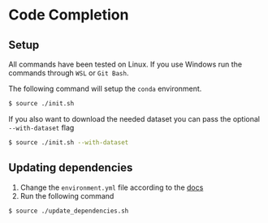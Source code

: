 # Code Completion

## Setup

All commands have been tested on Linux. If you use Windows run the commands through `WSL` or `Git Bash`.

The following command will setup the `conda` environment.
```bash
$ source ./init.sh
```

If you also want to download the needed dataset you can pass the optional `--with-dataset` flag 
```bash
$ source ./init.sh --with-dataset
```

## Updating dependencies

1. Change the `environment.yml` file according to the [docs](https://docs.conda.io/projects/conda/en/latest/user-guide/tasks/manage-environments.html#updating-an-environment)
2. Run the following command
```bash
$ source ./update_dependencies.sh
```

